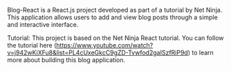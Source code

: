Blog-React is a React.js project developed as part of a tutorial by Net Ninja. This application allows users to add and view blog posts through a simple and interactive interface.

Tutorial: This project is based on the Net Ninja React tutorial. You can follow the tutorial here (https://www.youtube.com/watch?v=j942wKiXFu8&list=PL4cUxeGkcC9gZD-Tvwfod2gaISzfRiP9d) to learn more about building this blog application.
